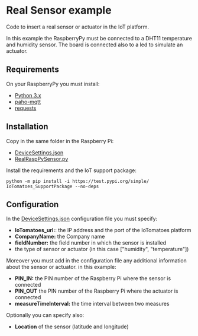 # Real Sensor example

Code to insert a real sensor or actuator in the IoT platform.

In this example the RaspberryPy must be connected to a DHT11 temperature and humidity sensor.
The board is connected also to a led to simulate an actuator.

## Requirements
On your RaspberryPy you must install:
- [Python 3.x](https://www.python.org/)
- [paho-mqtt](https://www.eclipse.org/paho/index.php?page=clients/python/index.php)
- [requests](https://requests.readthedocs.io/en/latest/#)

## Installation

Copy in the same folder in the Raspberry Pi:
- [DeviceSettings.json](DeviceSettings.json)
- [RealRaspPySensor.py](RealRaspPySensor.py)

Install the requirements and the IoT support package:

    python -m pip install -i https://test.pypi.org/simple/ IoTomatoes_SupportPackage --no-deps

## Configuration
In the [DeviceSettings.json](DeviceSettings.json) configuration file you must specify:
- **IoTomatoes_url:**: the IP address and the port of the IoTomatoes platform
- **CompanyName:** the Company name
- **fieldNumber:** the field number in which the sensor is installed
- the type of sensor or actuator (in this case ["humidity", "temperature"])

Moreover you must add in the configuration file any additional information about the sensor or actuator. in this example:
- **PIN_IN:** the PIN number of the Raspberry Pi where the sensor is connected
- **PIN_OUT** the PIN number of the Raspberry Pi where the actuator is connected
- **measureTimeInterval:** the time interval between two measures

Optionally you can specify also:
- **Location** of the sensor (latitude and longitude)
